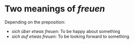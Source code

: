 # Two meanings of *freuen*
Depending on the preposition:

* *sich über etwas freuen*: To be happy about something
* *sich auf etwas freuen*: To be looking forward to something

